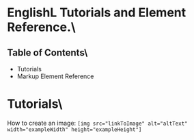 # EnglishL Tutorials and Element Reference.\

## Table of Contents\

- Tutorials
- Markup Element Reference

# Tutorials\
How to create an image:
```[img src="linkToImage" alt="altText" width="exampleWidth" height="exampleHeight"]```
